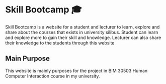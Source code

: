 # **Skill Bootcamp** 🎓
Skill Bootcamp is a website for a student and lecturer to learn, explore and share about the courses that exists in university silibus. Student can learn and explore more to gain their skill and knowledge. Lecturer can also share their knowledge to the students through this website

## **Main Purpose**
This website is mainly purposes for the project in BIM 30503 Human Computer Interaction course in my university. 
